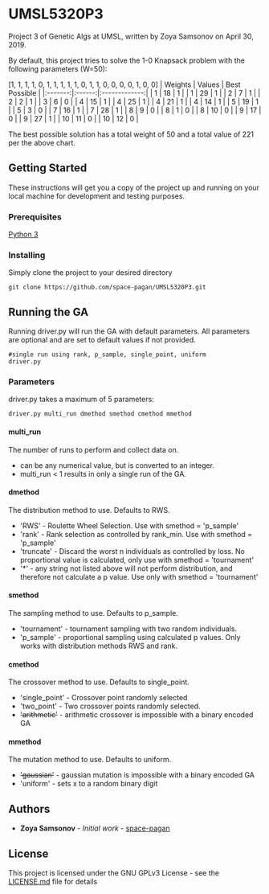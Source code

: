 # UMSL5320P3
Project 3 of Genetic Algs at UMSL, written by Zoya Samsonov on April 30, 2019.


By default, this project tries to solve the 1-0 Knapsack problem with the following parameters (W=50):

[1, 1, 1, 1, 0, 1, 1, 1, 1, 1, 0, 1, 1, 0, 0, 0, 0, 1, 0, 0]
| Weights | Values | Best Possible |
|:-------:|:------:|:-------------:|
| 1       | 18     | 1             |
| 1       | 29     | 1             |
| 2       | 7      | 1             |
| 2       | 2      | 1             |
| 3       | 6      | 0             |
| 4       | 15     | 1             |
| 4       | 25     | 1             |
| 4       | 21     | 1             |
| 4       | 14     | 1             |
| 5       | 19     | 1             |
| 5       | 3      | 0             |
| 7       | 16     | 1             |
| 7       | 28     | 1             |
| 8       | 9      | 0             |
| 8       | 1      | 0             |
| 8       | 10     | 0             |
| 9       | 17     | 0             |
| 9       | 27     | 1             |
| 10      | 11     | 0             |
| 10      | 12     | 0             |

The best possible solution has a total weight of 50 and a total value of 221 per the above chart.


## Getting Started

These instructions will get you a copy of the project up and running on your local machine for development and testing purposes.

### Prerequisites

[Python 3](https://www.python.org/downloads/release/python-373/)

### Installing

Simply clone the project to your desired directory

```
git clone https://github.com/space-pagan/UMSL5320P3.git
```

## Running the GA

Running driver.py will run the GA with default parameters. All parameters are
optional and are set to default values if not provided.
```
#single run using rank, p_sample, single_point, uniform
driver.py
```

### Parameters

driver.py takes a maximum of 5 parameters:
```
driver.py multi_run dmethod smethod cmethod mmethod
```

#### multi_run
The number of runs to perform and collect data on.
* can be any numerical value, but is converted to an integer.
* multi_run < 1 results in only a single run of the GA.

#### dmethod
The distribution method to use. Defaults to RWS.
* 'RWS' - Roulette Wheel Selection. Use with smethod = 'p_sample'
* 'rank' - Rank selection as controlled by rank_min. Use with smethod = 'p_sample'
* 'truncate' - Discard the worst n individuals as controlled by loss. No proportional value is calculated, only use with smethod = 'tournament'
* '*' - any string not listed above will not perform distribution, and therefore not calculate a p value. Use only with smethod = 'tournament'

#### smethod
The sampling method to use. Defaults to p_sample.
* 'tournament' - tournament sampling with two random individuals.
* 'p_sample' - proportional sampling using calculated p values. Only works with distribution methods RWS and rank.

#### cmethod
The crossover method to use. Defaults to single_point.
* 'single_point' - Crossover point randomly selected
* 'two_point' - Two crossover points randomly selected.
* ~~'arithmetic'~~ - arithmetic crossover is impossible with a binary encoded GA

#### mmethod
The mutation method to use. Defaults to uniform.
* ~~'gaussian'~~ - gaussian mutation is impossible with a binary encoded GA
* 'uniform' - sets x to a random binary digit

## Authors

* **Zoya Samsonov** - *Initial work* - [space-pagan](https://github.com/space-pagan)

## License

This project is licensed under the GNU GPLv3 License - see the [LICENSE.md](LICENSE.md) file for details